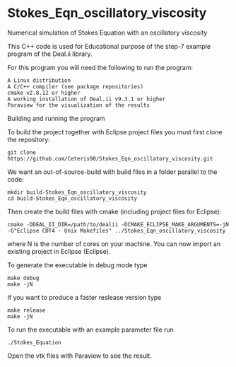# Stokes_Eqn_oscillatory_viscosity
Numerical simulation of Stokes Equation with an oscillatory viscosity 

This C++ code is used for Educational purpose of the step-7 example program of the Deal.ii library.

For this program you will need the following to run the program:

    A Linux distribution 
    A C/C++ compiler (see package repositories)
    cmake v2.8.12 or higher
    A working installation of Deal.ii v9.3.1 or higher
    Paraview for the visualization of the results


Building and running the program

To build the project together with Eclipse project files you must first clone the repository:


 
    git clone https://github.com/Ceteris90/Stokes_Eqn_oscillatory_viscosity.git

We want an out-of-source-build with build files in a folder parallel to the code:



 
    mkdir build-Stokes_Eqn_oscillatory_viscosity
    cd build-Stokes_Eqn_oscillatory_viscosity


Then create the build files with cmake (including project files for Eclipse):

 
    cmake -DDEAL_II_DIR=/path/to/dealii -DCMAKE_ECLIPSE_MAKE_ARGUMENTS=-jN -G"Eclipse CDT4 - Unix Makefiles" ../Stokes_Eqn_oscillatory_viscosity

where N is the number of cores on your machine. You can now import an existing project in Eclipse (Eclipse).

To generate the executable in debug mode type

    make debug
    make -jN

If you want to produce a faster reslease version type


    make release
    make -jN

To run the executable with an example parameter file run

    ./Stokes_Equation
    

Open the vtk files with Paraview to see the result.
